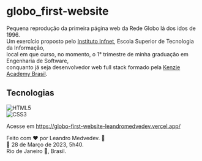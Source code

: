 # globo_first-website

Pequena reprodução da primeira página web da Rede Globo lá dos idos de 1996.  
Um exercício proposto pelo [Instituto Infnet](https://www.infnet.edu.br/rj/), Escola Superior de Tecnologia da Informação,  
local em que curso, no momento, o 1° trimestre de minha graduação em Engenharia de Software,  
conquanto já seja desenvolvedor web full stack formado pela [Kenzie Academy Brasil](https://kenzie.com.br/).  

## Tecnologias  
![HTML5](https://img.shields.io/badge/html5-%23E34F26.svg?style=plastic&logo=html5&logoColor=white)  
![CSS3](https://img.shields.io/badge/css3-%231572B6.svg?style=plastic&logo=css3&logoColor=white)  

Acesse em https://globo-first-website-leandromedvedev.vercel.app/

Feito com :heart: por Leandro Medvedev. 🙋  
:calendar: 28 de Março de 2023, 5h40.    
Rio de Janeiro :city_sunrise:, Brasil.

